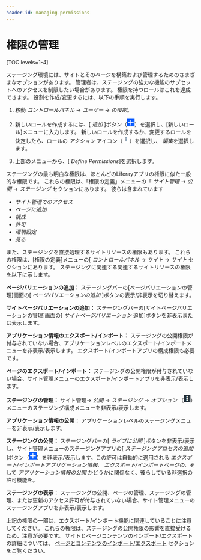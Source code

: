 ```yaml
---
header-id: managing-permissions
---
```


# 権限の管理

[TOC levels=1-4]

ステージング環境には、サイトとそのページを構築および管理するためのさまざまなオプションがあります。 管理者は、ステージングの強力な機能のサブセットへのアクセスを制限したい場合があります。 権限を持つロールはこれを達成できます。 役割を作成/変更するには、以下の手順を実行します。

1.  移動 *コントロールパネル* → *ユーザー* → *の役割*。

2.  新しいロールを作成するには、[ *追加* ]ボタン（![Add](../../../../images/icon-add.png)）を選択し、[新しいロール]メニューに入力します。 新しいロールを作成するか、変更するロールを決定したら、ロールの *アクション* アイコン（![Actions](../../../../images/icon-actions.png)）を選択し、 *編集*を選択します。

3.  上部のメニューから、[ *Define Permissions*]を選択します。

ステージングの最も明白な権限は、ほとんどのLiferayアプリの権限に似た一般的な権限です。 これらの権限は、「権限の定義」メニューの「 *サイト管理* → *公開* → *ステージング* セクションにあります。 彼らは含まれています

  - *サイト管理でのアクセス*
  - *ページに追加*
  - *構成*
  - *許可*
  - *環境設定*
  - *見る*

また、ステージングを直接処理するサイトリソースの権限もあります。 これらの権限は、[権限の定義]メニューの[ *コントロールパネル* → *サイト* → *サイト* セクションにあります。 ステージングに関連する関連するサイトリソースの権限を以下に示します。

**ページバリエーションの追加：** ステージングバーの[ページバリエーションの管理]画面の[ *ページバリエーションの追加* ]ボタンの表示/非表示を切り替えます。

**サイトページバリエーションの追加：** ステージングバーの[サイトページバリエーションの管理]画面の[ *サイトページバリエーション* 追加]ボタンを非表示または表示します。

**アプリケーション情報のエクスポート/インポート：** ステージングの公開権限が付与されていない場合、アプリケーションレベルのエクスポート/インポートメニューを非表示/表示します。 エクスポート/インポートアプリの構成権限も必要です。

**ページのエクスポート/インポート：** ステージングの公開権限が付与されていない場合、サイト管理メニューのエクスポート/インポートアプリを非表示/表示します。

**ステージングの管理：** サイト管理→ *公開* → *ステージング* → *オプション* （![Options](../../../../images/icon-options.png)）メニューのステージング構成メニューを非表示/表示します。

**アプリケーション情報の公開：** アプリケーションレベルのステージングメニューを非表示/表示します。

**ステージングの公開：** ステージングバーの[ *ライブに公開* ]ボタンを非表示/表示し、サイト管理メニューのステージングアプリの[ *ステージングプロセスの追加* ]ボタン（![Add](../../../../images/icon-add.png)）を非表示/表示します。この許可は自動的に適用される *エクスポート/インポートアプリケーション情報*、 *エクスポート/インポートページの*、そして *アプリケーション情報の公開* かどうかに関係なく、彼らしている非選択の許可機能を。

**ステージングの表示：** ステージングの公開、ページの管理、ステージングの管理、または更新のアクセス許可が付与されていない場合、サイト管理メニューのステージングアプリを非表示/表示します。

上記の権限の一部は、エクスポート/インポート機能に関連していることに注意してください。 これらの権限は、ステージングの公開権限の影響を直接受けるため、注意が必要です。 サイトとページコンテンツのインポート/エクスポートの詳細については、 [ページとコンテンツのインポート/エクスポート](/docs/7-1/user/-/knowledge_base/u/importing-exporting-pages-and-content) セクションをご覧ください。
